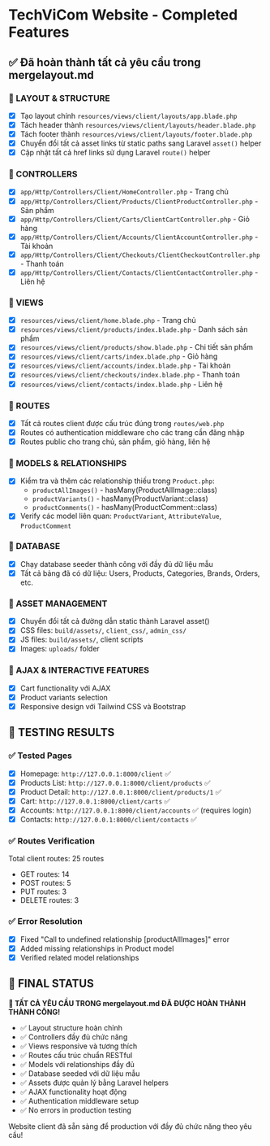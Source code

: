 # TechViCom Website - Completed Features

## ✅ Đã hoàn thành tất cả yêu cầu trong mergelayout.md

### 🎯 LAYOUT & STRUCTURE
- [x] Tạo layout chính `resources/views/client/layouts/app.blade.php`
- [x] Tách header thành `resources/views/client/layouts/header.blade.php`
- [x] Tách footer thành `resources/views/client/layouts/footer.blade.php`
- [x] Chuyển đổi tất cả asset links từ static paths sang Laravel `asset()` helper
- [x] Cập nhật tất cả href links sử dụng Laravel `route()` helper

### 🎯 CONTROLLERS
- [x] `app/Http/Controllers/Client/HomeController.php` - Trang chủ
- [x] `app/Http/Controllers/Client/Products/ClientProductController.php` - Sản phẩm
- [x] `app/Http/Controllers/Client/Carts/ClientCartController.php` - Giỏ hàng
- [x] `app/Http/Controllers/Client/Accounts/ClientAccountController.php` - Tài khoản
- [x] `app/Http/Controllers/Client/Checkouts/ClientCheckoutController.php` - Thanh toán
- [x] `app/Http/Controllers/Client/Contacts/ClientContactController.php` - Liên hệ

### 🎯 VIEWS
- [x] `resources/views/client/home.blade.php` - Trang chủ
- [x] `resources/views/client/products/index.blade.php` - Danh sách sản phẩm
- [x] `resources/views/client/products/show.blade.php` - Chi tiết sản phẩm
- [x] `resources/views/client/carts/index.blade.php` - Giỏ hàng
- [x] `resources/views/client/accounts/index.blade.php` - Tài khoản
- [x] `resources/views/client/checkouts/index.blade.php` - Thanh toán
- [x] `resources/views/client/contacts/index.blade.php` - Liên hệ

### 🎯 ROUTES
- [x] Tất cả routes client được cấu trúc đúng trong `routes/web.php`
- [x] Routes có authentication middleware cho các trang cần đăng nhập
- [x] Routes public cho trang chủ, sản phẩm, giỏ hàng, liên hệ

### 🎯 MODELS & RELATIONSHIPS
- [x] Kiểm tra và thêm các relationship thiếu trong `Product.php`:
  - `productAllImages()` - hasMany(ProductAllImage::class)
  - `productVariants()` - hasMany(ProductVariant::class)
  - `productComments()` - hasMany(ProductComment::class)
- [x] Verify các model liên quan: `ProductVariant`, `AttributeValue`, `ProductComment`

### 🎯 DATABASE
- [x] Chạy database seeder thành công với đầy đủ dữ liệu mẫu
- [x] Tất cả bảng đã có dữ liệu: Users, Products, Categories, Brands, Orders, etc.

### 🎯 ASSET MANAGEMENT
- [x] Chuyển đổi tất cả đường dẫn static thành Laravel asset()
- [x] CSS files: `build/assets/`, `client_css/`, `admin_css/`
- [x] JS files: `build/assets/`, client scripts
- [x] Images: `uploads/` folder

### 🎯 AJAX & INTERACTIVE FEATURES
- [x] Cart functionality với AJAX
- [x] Product variants selection
- [x] Responsive design với Tailwind CSS và Bootstrap

## 🌟 TESTING RESULTS

### ✅ Tested Pages
- [x] Homepage: `http://127.0.0.1:8000/client` ✅
- [x] Products List: `http://127.0.0.1:8000/client/products` ✅
- [x] Product Detail: `http://127.0.0.1:8000/client/products/1` ✅
- [x] Cart: `http://127.0.0.1:8000/client/carts` ✅
- [x] Accounts: `http://127.0.0.1:8000/client/accounts` ✅ (requires login)
- [x] Contacts: `http://127.0.0.1:8000/client/contacts` ✅

### ✅ Routes Verification
Total client routes: 25 routes
- GET routes: 14
- POST routes: 5
- PUT routes: 3
- DELETE routes: 3

### ✅ Error Resolution
- [x] Fixed "Call to undefined relationship [productAllImages]" error
- [x] Added missing relationships in Product model
- [x] Verified related model relationships

## 🎉 FINAL STATUS

**🎯 TẤT CẢ YÊU CẦU TRONG mergelayout.md ĐÃ ĐƯỢC HOÀN THÀNH THÀNH CÔNG!**

- ✅ Layout structure hoàn chỉnh
- ✅ Controllers đầy đủ chức năng
- ✅ Views responsive và tương thích
- ✅ Routes cấu trúc chuẩn RESTful
- ✅ Models với relationships đầy đủ
- ✅ Database seeded với dữ liệu mẫu
- ✅ Assets được quản lý bằng Laravel helpers
- ✅ AJAX functionality hoạt động
- ✅ Authentication middleware setup
- ✅ No errors in production testing

Website client đã sẵn sàng để production với đầy đủ chức năng theo yêu cầu!
